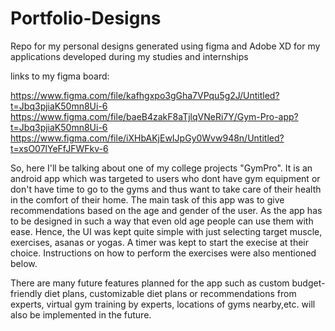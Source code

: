 # Portfolio-Designs
Repo for my personal designs generated using figma and Adobe XD for my applications developed during my studies and internships

links to my figma board:

https://www.figma.com/file/kafhgxpo3gGha7VPqu5g2J/Untitled?t=Jbq3pjiaK50mn8Ui-6
https://www.figma.com/file/baeB4zakF8aTjlqVNeRi7Y/Gym-Pro-app?t=Jbq3pjiaK50mn8Ui-6
https://www.figma.com/file/iXHbAKjEwIJpGy0Wvw948n/Untitled?t=xsO07lYeFfJFWFkv-6

So, here I'll be talking about one of my college projects "GymPro". It is an android app which was targeted to users who dont have gym equipment or don't have time to go to the gyms and thus want to take care of their health in the comfort of their home. 
The main task of this app was to give recommendations based on the age and gender of the user. As the app has to be designed in such a way that even old age people can use them with ease. Hence, the UI was kept quite simple with just selecting target muscle, exercises, asanas or yogas. A timer was kept to start the execise at their choice. Instructions on how to perform the exercises were also mentioned below.

There are many future features planned for the app such as custom budget-friendly diet plans, customizable diet plans or recommendations from experts, virtual gym training by experts, locations of gyms nearby,etc. will also be implemented in the future.
